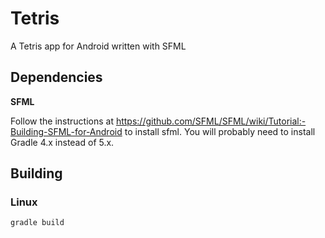 # Tetris
A Tetris app for Android written with SFML

## Dependencies
**SFML**

Follow the instructions at https://github.com/SFML/SFML/wiki/Tutorial:-Building-SFML-for-Android to install sfml.
You will probably need to install Gradle 4.x instead of 5.x.

## Building
### Linux
```
gradle build
```
